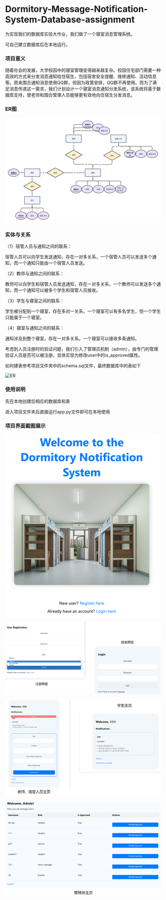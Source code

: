 # Dormitory-Message-Notification-System-Database-assignment
为实现我们的数据库实验大作业，我们做了一个寝室消息管理系统。

可自己建立数据库后在本地运行。

### 项目意义

随着社会的发展，大学校园中的寝室管理变得越来越复杂。校园住宅部门需要一种高效的方式来分发消息通知给住宿生，包括宿舍安全提醒、维修通知、活动信息等。原来围合通知消息使用QQ群，但因为政策安排，QQ群不再使用。而为了满足消息传递这一需求，我们计划设计一个寝室消息通知分发系统，该系统将基于数据库支持，使老师和围合管理人员能够更有效地向住宿生分发消息。

### ER图

![ER](.\images\ER.png)

### 实体与关系

（1）宿管人员与通知之间的联系：

宿管人员可以向学生发送通知，存在一对多关系，一个宿管人员可以发送多个通知，而一个通知只能由一个宿管人员发送。

（2）教师与通知之间的联系：

教师可以向学生和宿管人员发送通知，存在一对多关系，一个教师可以发送多个通知，而一个通知可以被多个学生和宿管人员接收。

（3）学生与寝室之间的联系：

学生被分配到一个寝室，存在多对一关系，一个寝室可以有多名学生，但一个学生只能属于一个寝室。

（4）寝室与通知之间的联系：

通知涉及到整个寝室，存在一对多关系。一个寝室可以接收多条通知。

考虑到人员注册时的验证问题，我们引入了管理员机制（admin），由专门的管理验证人员是否可以被注册，具体实现为修改user中的is_approved属性。

如何建表参考项目文件夹中的schema.sql文件，最终数据库中的表如下

![ER](.\images\表.png)

### 使用说明

先在本地创建后相应的数据库和表

进入项目文件夹后直接运行app.py文件即可在本地使用

### 项目界面截图展示

![ER](.\images\1.png)

![ER](.\images\2.png)

![ER](.\images\3.png)

![ER](.\images\4.png)
